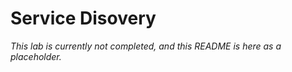 # Service Disovery

*This lab is currently not completed, and this README is here as a placeholder.*
